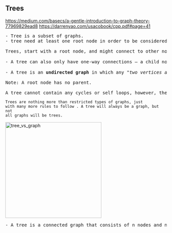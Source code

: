 ## Trees

https://medium.com/basecs/a-gentle-introduction-to-graph-theory-77969829ead8
https://darrenyao.com/usacobook/cpp.pdf#page=41

<pre>
- Tree is a subset of graphs.
- tree need at least one root node in order to be considered a “tree”

Trees, start with a root node, and might connect to other nodes, which means that could contain subtrees within them. Trees are defined by a certain set of rules: one root node may or may not connect to others, but ultimately, it all stems (ডালপালা) from one specific place. Some trees have even more specific rules, like binary search trees, which can only ever have two links to two nodes at any given time. 

- A tree can also only have one-way connections — a child node can only have one parent, and a tree can’t have any loops, or cyclical (চক্রাকার) links.

- A tree is an <b>undirected graph</b> in which any <i>"two vertices are connected by only one path"</i>. A tree is an <b>acyclic graph</b> and has N - 1 edges where N is the number of vertices. Each node in a graph may have one or multiple parent nodes. However, in a tree, each node (except the root node) comprises exactly <b>one parent node</b>.

Note: A root node has no parent.

A tree cannot contain any cycles or self loops, however, the same does not apply to graphs. 
</pre>

<code>Trees are nothing more than restricted types of graphs, just with many more rules to follow . A tree will always be a graph, but not all graphs will be trees.</code>

<img src="https://miro.medium.com/v2/resize:fit:1100/format:webp/1*rguQ2Y2Z920IYGkO0cHHtQ.jpeg" alt="tree_vs_graph" height="300">

<pre>
- A tree is a connected graph that consists of n nodes and n − 1 edges. There is a unique path between any two nodes of a tree.
</pre>
